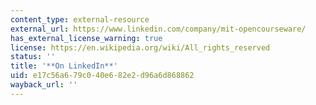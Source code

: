 ```yaml
---
content_type: external-resource
external_url: https://www.linkedin.com/company/mit-opencourseware/
has_external_license_warning: true
license: https://en.wikipedia.org/wiki/All_rights_reserved
status: ''
title: '**On LinkedIn**'
uid: e17c56a6-79c0-40e6-82e2-d96a6d868862
wayback_url: ''
---
```

